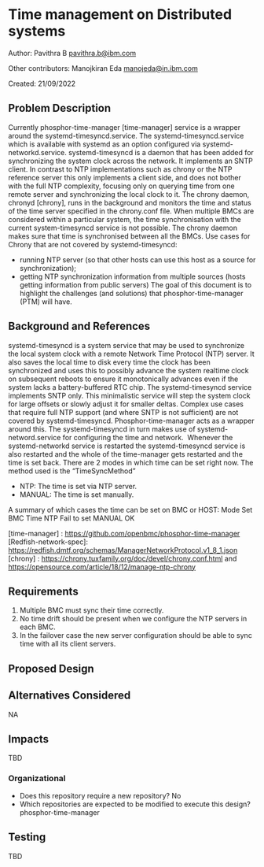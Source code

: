 # Time management on Distributed systems

Author:
  Pavithra B <pavithra.b@ibm.com>

Other contributors:
  Manojkiran Eda <manojeda@in.ibm.com>

Created: 21/09/2022

## Problem Description

Currently phosphor-time-manager [time-manager] service is a wrapper around the
systemd-timesyncd.service. The systemd-timesyncd.service which is available
with systemd as an option configured via systemd-networkd.service.
systemd-timesyncd is a daemon that has been added for synchronizing the
system clock across the network. It implements an SNTP client. In contrast to
NTP implementations such as chrony or the NTP reference server this only
implements a client side, and does not bother with the full NTP complexity,
focusing only on querying time from one remote server and synchronizing the
local clock to it.
The chrony daemon, chronyd [chrony], runs in the background and monitors the
time and status of the time server specified in the chrony.conf file.
When multiple BMCs are considered within a particular system, the time
synchronisation with the current system-timesyncd service is not possible.
The chrony daemon makes sure that time is synchronised between all the BMCs.
Use cases for Chrony that are not covered by systemd-timesyncd:
* running NTP server (so that other hosts can use this host as a source
                      for synchronization);
* getting NTP synchronization information from multiple sources (hosts
                      getting information from public servers)
The goal of this document is to highlight the challenges (and solutions) that
phosphor-time-manager (PTM) will have.

## Background and References

systemd-timesyncd is a system service that may be used to synchronize the local
system clock with a remote Network Time Protocol (NTP) server. It also saves
the local time to disk every time the clock has been synchronized and uses this to
possibly advance the system realtime clock on subsequent reboots to ensure it
monotonically advances even if the system lacks a battery-buffered RTC chip.
The systemd-timesyncd service implements SNTP only. This minimalistic service
will step the system clock for large offsets or slowly adjust it for smaller deltas.
Complex use cases that require full NTP support (and where SNTP is not sufficient) are
not covered by systemd-timesyncd.
Phosphor-time-manager acts as a wrapper around this. The systemd-timesyncd in turn makes
use of systemd-netword.service for configuring the time and network.  Whenever the
systemd-networkd service is restarted the systemd-timesyncd service is also
restarted and the whole of the time-manager gets restarted and the time is set back.
There are 2 modes in which time can be set right now. The method used is the
“TimeSyncMethod”
   - NTP: The time is set via NTP server.
   - MANUAL: The time is set manually.

A summary of which cases the time can be set on BMC or HOST:
Mode    Set BMC Time
NTP     Fail to set
MANUAL  OK

[time-manager] : https://github.com/openbmc/phosphor-time-manager
[Redfish-network-spec]:
           https://redfish.dmtf.org/schemas/ManagerNetworkProtocol.v1_8_1.json
[chrony] : https://chrony.tuxfamily.org/doc/devel/chrony.conf.html
           and https://opensource.com/article/18/12/manage-ntp-chrony

## Requirements
 1. Multiple BMC must sync their time correctly.
 2. No time drift should be present when we configure the NTP servers in each BMC.
 3. In the failover case the new server configuration should be able to sync
    time with all its client servers.

 <few more to be updated>

## Proposed Design
<this section will be updated shortly>

## Alternatives Considered
NA

## Impacts
TBD

### Organizational
- Does this repository require a new repository?
  No
- Which repositories are expected to be modified to execute this design?
  phosphor-time-manager

## Testing
TBD

